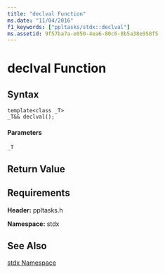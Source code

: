 ```yaml
---
title: "declval Function"
ms.date: "11/04/2016"
f1_keywords: ["ppltasks/stdx::declval"]
ms.assetid: 9f57ba7a-e050-4ea6-80c6-8b5a38e958f5
---
```

# declval Function

## Syntax

```
template<class _T>
_T&& declval();
```

#### Parameters

`_T`

## Return Value

## Requirements

**Header:** ppltasks.h

**Namespace:** stdx

## See Also

[stdx Namespace](stdx-namespace.md)
